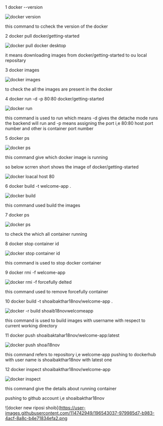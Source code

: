 1 docker --version

![docker version](https://user-images.githubusercontent.com/114742949/196515727-203d9c6f-f944-4ab7-9374-0fe693b49d05.png)

this command to ccheck the version of the docker

2 docker pull docker/getting-started 

![docker pull docker desktop](https://user-images.githubusercontent.com/114742949/196519968-d4a89dc3-beff-4b21-93d2-3ea2f957c611.png)

it means downloading images from docker/getting-started to ou local repositary

3 docker images

![docker images](https://user-images.githubusercontent.com/114742949/196522635-e0d444b2-2715-4bc9-8aa7-9271b3bf3882.png)

to check the all the images are present in the docker 

4 docker run -d -p 80:80 docker/getting-started

![docker run](https://user-images.githubusercontent.com/114742949/196523220-bab506f8-0775-4eef-8789-4bb014bfa451.png)

this command is used to run which means -d gives the detache mode runs the backend will run and -p means assigning the port i,e 80:80 host port number and other is container port number

5 docker ps

![docker ps](https://user-images.githubusercontent.com/114742949/196524716-0dd79b75-28d9-475e-96c8-2f3837abdaf6.png)

this command give which docker image is running

so below scrren short shows the image of docker/getting-started

![docker loacal host 80](https://user-images.githubusercontent.com/114742949/196525720-4bb2f051-4e77-4657-abc0-9b62af2a1fbe.png)

6 docker build -t welcome-app .

![docker build](https://user-images.githubusercontent.com/114742949/196526410-4c22adc6-cc21-4f73-9bf5-5c304a0990f9.png)

this command used build the images

7 docker ps

![docker ps](https://user-images.githubusercontent.com/114742949/196528300-5ff812a2-5ce5-4eb7-8c75-768326c400f6.png)

to check the which all container running

8 docker stop container id

![docker stop container id](https://user-images.githubusercontent.com/114742949/196529590-5ebf10de-89d7-4ee2-a828-be6333704293.png)

this command is used to stop docker container

9 docker rmi -f welcome-app

![docker rmi -f forcefully delted](https://user-images.githubusercontent.com/114742949/196530296-acb0e0ad-eaf6-4776-8e95-0b471cd17981.png)

this command used to remove forcefully container


10 docker build -t shoaibakthar18nov/welcome-app .

![docker -r build shoaib18novwelcomeapp](https://user-images.githubusercontent.com/114742949/196532817-3c657464-0dc2-455c-8b2a-43e6aa7bca9a.png)


this command is used to build images with username with respect to current working directory 

11 docker push shoaibaktahar18nov/welcome-app:latest

![docker push shoai18nov](https://user-images.githubusercontent.com/114742949/196534441-668ab2ca-9e74-4d04-a3cd-a4a007e29559.png)

this command refers to repository i,e welcome-app pushing to dockerhub with user name is shoaibakthar18nov with latest one

12 docker inspect shoaibakthar18nov/welcome-app

![docker inspect ](https://user-images.githubusercontent.com/114742949/196539590-a41e77a2-f5ee-4e5e-adb8-d0ed7d86943a.png)

this command give the details about running container 


pushing to github account i,e shoaibakthar18nov

![docker new riposi shoib](https://user-images.githubusercontent.com/114742949/196543037-979985d7-b983-4acf-8a8c-b4e71834efa2.png

